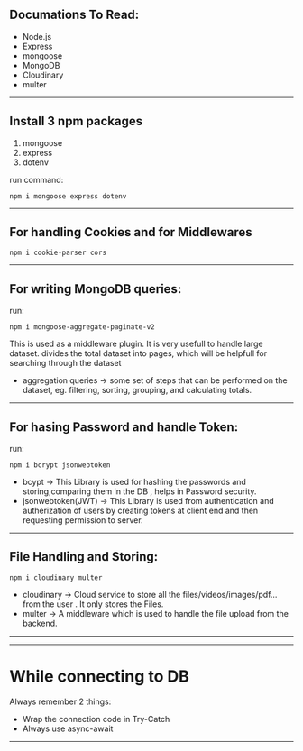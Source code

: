 ## Documations To Read:

- Node.js
- Express
- mongoose
- MongoDB
- Cloudinary
- multer

<hr>

## Install 3 npm packages

1. mongoose
2. express
3. dotenv

run command:

```
npm i mongoose express dotenv
```

<hr>

## For handling Cookies and for Middlewares

```
npm i cookie-parser cors
```

<hr>

## For writing MongoDB queries:

run:

```
npm i mongoose-aggregate-paginate-v2
```

This is used as a middleware plugin.
It is very usefull to handle large dataset.
divides the total dataset into pages, which will be helpfull for searching through the dataset

- aggregation queries -> some set of steps that can be performed on the dataset, eg. filtering, sorting, grouping, and calculating totals.

<hr>

## For hasing Password and handle Token:

run:

```
npm i bcrypt jsonwebtoken
```

- bcypt -> This Library is used for hashing the passwords and storing,comparing them in the DB , helps in Password security.
- jsonwebtoken(JWT) -> This Library is used from authentication and autherization of users by creating tokens at client end and then requesting permission to server.

<hr>

## File Handling and Storing:

```
npm i cloudinary multer
```

- cloudinary -> Cloud service to store all the files/videos/images/pdf... from the user . It only stores the Files.
- multer -> A middleware which is used to handle the file upload from the backend.

<hr>
<hr>

# While connecting to DB

Always remember 2 things:

- Wrap the connection code in Try-Catch
- Always use async-await

<hr>
